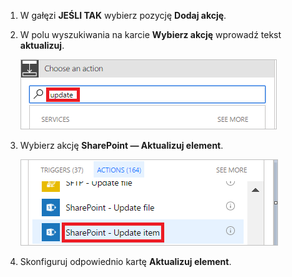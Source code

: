 1. W gałęzi **JEŚLI TAK** wybierz pozycję **Dodaj akcję**.
2. W polu wyszukiwania na karcie **Wybierz akcję** wprowadź tekst **aktualizuj**.
   
    ![wyszukiwanie akcji aktualizuj](media/modern-approvals/search-update-item.png)
3. Wybierz akcję **SharePoint — Aktualizuj element**.
   
    ![wybieranie aktualizacji elementu](media/modern-approvals/select-update-item-yes.png)
4. Skonfiguruj odpowiednio kartę **Aktualizuj element**.

